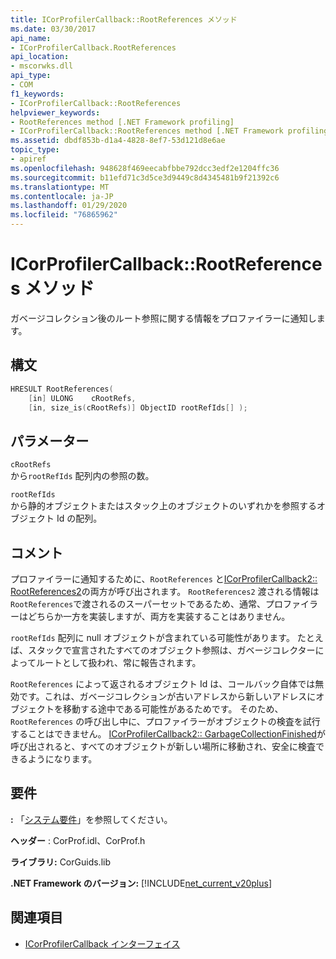 ```yaml
---
title: ICorProfilerCallback::RootReferences メソッド
ms.date: 03/30/2017
api_name:
- ICorProfilerCallback.RootReferences
api_location:
- mscorwks.dll
api_type:
- COM
f1_keywords:
- ICorProfilerCallback::RootReferences
helpviewer_keywords:
- RootReferences method [.NET Framework profiling]
- ICorProfilerCallback::RootReferences method [.NET Framework profiling]
ms.assetid: dbdf853b-d1a4-4828-8ef7-53d121d8e6ae
topic_type:
- apiref
ms.openlocfilehash: 948628f469eecabfbbe792dcc3edf2e1204ffc36
ms.sourcegitcommit: b11efd71c3d5ce3d9449c8d4345481b9f21392c6
ms.translationtype: MT
ms.contentlocale: ja-JP
ms.lasthandoff: 01/29/2020
ms.locfileid: "76865962"
---
```

# <a name="icorprofilercallbackrootreferences-method"></a>ICorProfilerCallback::RootReferences メソッド
ガベージコレクション後のルート参照に関する情報をプロファイラーに通知します。  
  
## <a name="syntax"></a>構文  
  
```cpp  
HRESULT RootReferences(  
    [in] ULONG    cRootRefs,  
    [in, size_is(cRootRefs)] ObjectID rootRefIds[] );  
```  
  
## <a name="parameters"></a>パラメーター  
 `cRootRefs`  
 から`rootRefIds` 配列内の参照の数。  
  
 `rootRefIds`  
 から静的オブジェクトまたはスタック上のオブジェクトのいずれかを参照するオブジェクト Id の配列。  
  
## <a name="remarks"></a>コメント  
 プロファイラーに通知するために、`RootReferences` と[ICorProfilerCallback2:: RootReferences2](icorprofilercallback2-rootreferences2-method.md)の両方が呼び出されます。 `RootReferences2` 渡される情報は `RootReferences`で渡されるのスーパーセットであるため、通常、プロファイラーはどちらか一方を実装しますが、両方を実装することはありません。  
  
 `rootRefIds` 配列に null オブジェクトが含まれている可能性があります。 たとえば、スタックで宣言されたすべてのオブジェクト参照は、ガベージコレクターによってルートとして扱われ、常に報告されます。  
  
 `RootReferences` によって返されるオブジェクト Id は、コールバック自体では無効です。これは、ガベージコレクションが古いアドレスから新しいアドレスにオブジェクトを移動する途中である可能性があるためです。 そのため、`RootReferences` の呼び出し中に、プロファイラーがオブジェクトの検査を試行することはできません。 [ICorProfilerCallback2:: GarbageCollectionFinished](icorprofilercallback2-garbagecollectionfinished-method.md)が呼び出されると、すべてのオブジェクトが新しい場所に移動され、安全に検査できるようになります。  
  
## <a name="requirements"></a>要件  
 **:** 「[システム要件](../../../../docs/framework/get-started/system-requirements.md)」を参照してください。  
  
 **ヘッダー** : CorProf.idl、CorProf.h  
  
 **ライブラリ:** CorGuids.lib  
  
 **.NET Framework のバージョン:** [!INCLUDE[net_current_v20plus](../../../../includes/net-current-v20plus-md.md)]  
  
## <a name="see-also"></a>関連項目

- [ICorProfilerCallback インターフェイス](icorprofilercallback-interface.md)
